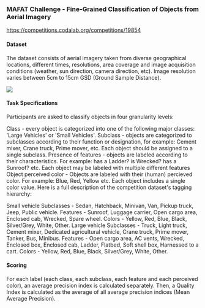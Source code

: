 ### MAFAT Challenge - Fine-Grained Classification of Objects from Aerial Imagery

https://competitions.codalab.org/competitions/19854

#### Dataset

The dataset consists of aerial imagery taken from diverse geographical locations, different times, resolutions, area coverage and image acquisition conditions (weather, sun direction, camera direction, etc). Image resolution varies between 5cm to 15cm GSD (Ground Sample Distance).

<img src=https://s3-us-west-2.amazonaws.com/codalab-webiks/Images/examples.jpg> </img>

#### Task Specifications
Participants are asked to classify objects in four granularity levels:

Class - every object is categorized into one of the following major classes: 'Large Vehicles' or 'Small Vehicles'.
Subclass - objects are categorized to subclasses according to their function or designation, for example: Cement mixer, Crane truck, Prime mover, etc. Each object should be assigned to a single subclass.
Presence of features - objects are labeled according to their characteristics. For example: has a Ladder? is Wrecked? has a Sunroof? etc. Each object may be labeled with multiple different features
Object perceived color - Objects are labeled with their (human) percieved color.  For example: Blue, Red, Yellow etc. Each object includes a single color value.
Here is a full description of the competition dataset's tagging hierarchy:

Small vehicle
Subclasses - Sedan, Hatchback, Minivan, Van, Pickup truck, Jeep, Public vehicle.
Features - Sunroof, Luggage carrier, Open cargo area, Enclosed cab, Wrecked, Spare wheel.
Colors - Yellow, Red, Blue, Black, Silver/Grey, White, Other.
Large vehicle
Subclasses - Truck, Light truck, Cement mixer, Dedicated agricultural vehicle, Crane truck, Prime mover, Tanker, Bus, Minibus.
Features - Open cargo area, AC vents, Wrecked, Enclosed box, Enclosed cab, Ladder, Flatbed, Soft shell box, Harnessed to a cart.
Colors - Yellow, Red, Blue, Black, Silver/Grey, White, Other.

#### Scoring

For each label (each class, each subclass, each feature and each perceived color), an average precision index is calculated separately. Then, a Quality Index is calculated as the average of all average precision indices (Mean Average Precision).
